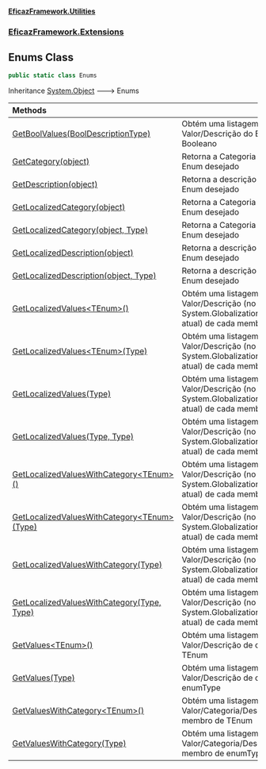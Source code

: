#### [EficazFramework.Utilities](EficazFrameworkUtilities.md 'EficazFramework Utilities')
### [EficazFramework.Extensions](EficazFrameworkUtilities.md#EficazFramework_Extensions 'EficazFramework.Extensions')
## Enums Class
```csharp
public static class Enums
```

Inheritance [System.Object](https://docs.microsoft.com/en-us/dotnet/api/System.Object 'System.Object') &#129106; Enums  

| Methods | |
| :--- | :--- |
| [GetBoolValues(BoolDescriptionType)](Enums_GetBoolValues(BoolDescriptionType).md 'EficazFramework.Extensions.Enums.GetBoolValues(EficazFramework.Extensions.BoolDescriptionType)') | Obtém uma listagem de pares Valor/Descrição do Enumerador Booleano<br/> |
| [GetCategory(object)](Enums_GetCategory(object).md 'EficazFramework.Extensions.Enums.GetCategory(object)') | Retorna a Categoria para o valor de Enum desejado<br/> |
| [GetDescription(object)](Enums_GetDescription(object).md 'EficazFramework.Extensions.Enums.GetDescription(object)') | Retorna a descrição para o valor de Enum desejado<br/> |
| [GetLocalizedCategory(object)](Enums_GetLocalizedCategory(object).md 'EficazFramework.Extensions.Enums.GetLocalizedCategory(object)') | Retorna a Categoria para o valor de Enum desejado<br/> |
| [GetLocalizedCategory(object, Type)](Enums_GetLocalizedCategory(object_Type).md 'EficazFramework.Extensions.Enums.GetLocalizedCategory(object, System.Type)') | Retorna a Categoria para o valor de Enum desejado<br/> |
| [GetLocalizedDescription(object)](Enums_GetLocalizedDescription(object).md 'EficazFramework.Extensions.Enums.GetLocalizedDescription(object)') | Retorna a descrição para o valor de Enum desejado<br/> |
| [GetLocalizedDescription(object, Type)](Enums_GetLocalizedDescription(object_Type).md 'EficazFramework.Extensions.Enums.GetLocalizedDescription(object, System.Type)') | Retorna a descrição para o valor de Enum desejado<br/> |
| [GetLocalizedValues&lt;TEnum&gt;()](Enums_GetLocalizedValues_TEnum_().md 'EficazFramework.Extensions.Enums.GetLocalizedValues&lt;TEnum&gt;()') | Obtém uma listagem de pares Valor/Descrição (no idioma de System.Globalization.Culture.CultureInfo atual) de cada membro de TEnum<br/> |
| [GetLocalizedValues&lt;TEnum&gt;(Type)](Enums_GetLocalizedValues_TEnum_(Type).md 'EficazFramework.Extensions.Enums.GetLocalizedValues&lt;TEnum&gt;(System.Type)') | Obtém uma listagem de pares Valor/Descrição (no idioma de System.Globalization.Culture.CultureInfo atual) de cada membro de TEnum<br/> |
| [GetLocalizedValues(Type)](Enums_GetLocalizedValues(Type).md 'EficazFramework.Extensions.Enums.GetLocalizedValues(System.Type)') | Obtém uma listagem de pares Valor/Descrição (no idioma de System.Globalization.Culture.CultureInfo atual) de cada membro de enumType<br/> |
| [GetLocalizedValues(Type, Type)](Enums_GetLocalizedValues(Type_Type).md 'EficazFramework.Extensions.Enums.GetLocalizedValues(System.Type, System.Type)') | Obtém uma listagem de pares Valor/Descrição (no idioma de System.Globalization.Culture.CultureInfo atual) de cada membro de enumType<br/> |
| [GetLocalizedValuesWithCategory&lt;TEnum&gt;()](Enums_GetLocalizedValuesWithCategory_TEnum_().md 'EficazFramework.Extensions.Enums.GetLocalizedValuesWithCategory&lt;TEnum&gt;()') | Obtém uma listagem de pares Valor/Descrição (no idioma de System.Globalization.Culture.CultureInfo atual) de cada membro de TEnum<br/> |
| [GetLocalizedValuesWithCategory&lt;TEnum&gt;(Type)](Enums_GetLocalizedValuesWithCategory_TEnum_(Type).md 'EficazFramework.Extensions.Enums.GetLocalizedValuesWithCategory&lt;TEnum&gt;(System.Type)') | Obtém uma listagem de pares Valor/Descrição (no idioma de System.Globalization.Culture.CultureInfo atual) de cada membro de TEnum<br/> |
| [GetLocalizedValuesWithCategory(Type)](Enums_GetLocalizedValuesWithCategory(Type).md 'EficazFramework.Extensions.Enums.GetLocalizedValuesWithCategory(System.Type)') | Obtém uma listagem de pares Valor/Descrição (no idioma de System.Globalization.Culture.CultureInfo atual) de cada membro de enumType<br/> |
| [GetLocalizedValuesWithCategory(Type, Type)](Enums_GetLocalizedValuesWithCategory(Type_Type).md 'EficazFramework.Extensions.Enums.GetLocalizedValuesWithCategory(System.Type, System.Type)') | Obtém uma listagem de pares Valor/Descrição (no idioma de System.Globalization.Culture.CultureInfo atual) de cada membro de enumType<br/> |
| [GetValues&lt;TEnum&gt;()](Enums_GetValues_TEnum_().md 'EficazFramework.Extensions.Enums.GetValues&lt;TEnum&gt;()') | Obtém uma listagem de pares Valor/Descrição de cada membro de TEnum<br/> |
| [GetValues(Type)](Enums_GetValues(Type).md 'EficazFramework.Extensions.Enums.GetValues(System.Type)') | Obtém uma listagem de pares Valor/Descrição de cada membro de enumType<br/> |
| [GetValuesWithCategory&lt;TEnum&gt;()](Enums_GetValuesWithCategory_TEnum_().md 'EficazFramework.Extensions.Enums.GetValuesWithCategory&lt;TEnum&gt;()') | Obtém uma listagem de Valor/Categoria/Descrição de cada membro de TEnum<br/> |
| [GetValuesWithCategory(Type)](Enums_GetValuesWithCategory(Type).md 'EficazFramework.Extensions.Enums.GetValuesWithCategory(System.Type)') | Obtém uma listagem de Valor/Categoria/Descrição de cada membro de enumType<br/> |
